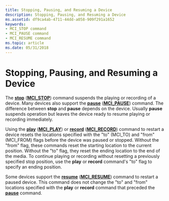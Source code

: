 ```yaml
---
title: Stopping, Pausing, and Resuming a Device
description: Stopping, Pausing, and Resuming a Device
ms.assetid: df9ca4ab-4711-44dd-a058-909f291a1652
keywords:
- MCI_STOP command
- MCI_PAUSE command
- MCI_RESUME command
ms.topic: article
ms.date: 05/31/2018
---
```


# Stopping, Pausing, and Resuming a Device

The [**stop**](stop.md) ([**MCI\_STOP**](mci-stop.md)) command suspends the playing or recording of a device. Many devices also support the [**pause**](pause.md) ([**MCI\_PAUSE**](mci-pause.md)) command. The difference between **stop** and **pause** depends on the device. Usually **pause** suspends operation but leaves the device ready to resume playing or recording immediately.

Using the [**play**](play.md) ([**MCI\_PLAY**](mci-play.md)) or [**record**](record.md) ([**MCI\_RECORD**](mci-record.md)) command to restart a device resets the locations specified with the "to" (MCI\_TO) and "from" (MCI\_FROM) flags before the device was paused or stopped. Without the "from" flag, these commands reset the starting location to the current position. Without the "to" flag, they reset the ending location to the end of the media. To continue playing or recording without resetting a previously specified stop position, use the **play** or **record** command's "to" flag to specify an ending position.

Some devices support the [**resume**](resume.md) ([**MCI\_RESUME**](mci-resume.md)) command to restart a paused device. This command does not change the "to" and "from" locations specified with the **play** or **record** command that preceded the [**pause**](pause.md) command.

 

 




